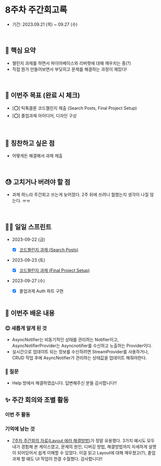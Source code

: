 # 8주차 주간회고록

- 기간: 2023.09.21 (목) ~ 09.27 (수)

<br>

## 💝 핵심 요약

- 챌린지 과제를 하면서 파이어베이스와 리버팟에 대해 깨우치는 중(?)
- 직접 뭔가 만들어보면서 부딪히고 문제를 해결하는 과정이 재밌다!

<br>

## 🎯 이번주 목표 (완료 시 체크)

- [⭕] 틱톡클론 코드챌린지 제출 (Search Posts, Final Project Setup)
- [⭕] 졸업과제 아이디어, 디자인 구상

<br>

## 👏 칭찬하고 싶은 점

- 어떻게든 해결해서 과제 제출

<br>

## 😓 고치거나 버려야 할 점

- 과제 하느라 주간회고 쓰는게 늦어졌다. 2주 뒤에 쓰려니 뭘했는지 생각이 나질 않는다. ㅠㅠ

  <br>

## 🏃‍♀️ 일일 스프린트

- 2023-09-22 (금)

  - [x] [코드챌린지 과제 (Search Posts)](../threads/README.md/#code-challenge-search-posts)

- 2023-09-23 (토)

  - [x] [코드챌린지 과제 (Final Project Setup)](https://github.com/rigood/flutter-final/commits/main)

- 2023-09-27 (수)

  - [x] 졸업과제 Auth 파트 구현

  <br>

## 📝 이번주 배운 내용

### 😊 새롭게 알게 된 것

- AsyncNotifier는 비동기적인 상태를 관리하는 Notifier이고, AsyncNotifierProvider는 Asyncnotifier를 수신하고 노출하는 Provider이다.
- 실시간으로 업데이트 되는 정보를 수신하려면 StreamProvider를 사용하거나, CRUD 작업 후에 AsyncNotifier가 관리하는 상태값을 업데이트 해줘야한다.

### 🤔 질문

- Help 방에서 해결하였습니다. 답변해주신 분들 감사합니다!!

## ✨ 주간 회의와 조별 활동

### 이번 주 활동

### 기억에 남는 것

- [7주차 주간회의 자료(Layout 에러 해결방법)](https://medium.com/flutter/how-to-debug-layout-issues-with-the-flutter-inspector-87460a7b9db)가 정말 유용했다. 3가지 예시도 모두 내가 경험해 본 케이스였고, 문제의 원인, 디버깅 방법, 해결방법까지 자세하게 설명이 되어있어서 쉽게 이해할 수 있었다. 이걸 읽고 Layout에 대해 깨우쳤고(?), 졸업과제 할 떄도 UI 작업이 한결 수월했다. 감사합니다!!

<br>
